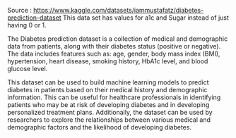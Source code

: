 Source : https://www.kaggle.com/datasets/iammustafatz/diabetes-prediction-dataset
This data set has values for a1c and Sugar instead of just having 0 or 1.

The Diabetes prediction dataset is a collection of medical and demographic data from patients, along with their diabetes status (positive or negative). 
The data includes features such as: 
age,
gender, 
body mass index (BMI), 
hypertension, 
heart disease, 
smoking history, 
HbA1c level, and 
blood glucose level. 

This dataset can be used to build machine learning models to predict diabetes in patients based on their medical history and demographic information. This can be useful for healthcare professionals in identifying patients who may be at risk of developing diabetes and in developing personalized treatment plans.
Additionally, the dataset can be used by researchers to explore the relationships between various medical and demographic factors and the likelihood of developing diabetes.
